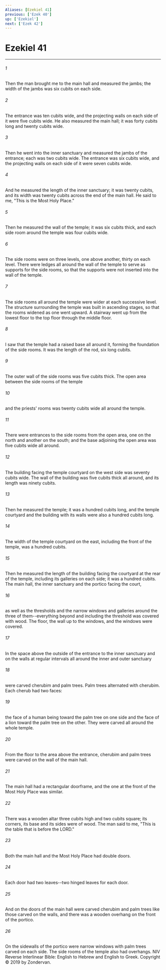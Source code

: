 ```yaml
---
Aliases: [Ezekiel 41]
previous: ['Ezek 40']
up: ['Ezekiel']
next: ['Ezek 42']
---
```

# Ezekiel 41

***


###### 1 
Then the man brought me to the main hall and measured the jambs; the width of the jambs was six cubits on each side. 

###### 2 
The entrance was ten cubits wide, and the projecting walls on each side of it were five cubits wide. He also measured the main hall; it was forty cubits long and twenty cubits wide. 

###### 3 
Then he went into the inner sanctuary and measured the jambs of the entrance; each was two cubits wide. The entrance was six cubits wide, and the projecting walls on each side of it were seven cubits wide. 

###### 4 
And he measured the length of the inner sanctuary; it was twenty cubits, and its width was twenty cubits across the end of the main hall. He said to me, "This is the Most Holy Place." 

###### 5 
Then he measured the wall of the temple; it was six cubits thick, and each side room around the temple was four cubits wide. 

###### 6 
The side rooms were on three levels, one above another, thirty on each level. There were ledges all around the wall of the temple to serve as supports for the side rooms, so that the supports were not inserted into the wall of the temple. 

###### 7 
The side rooms all around the temple were wider at each successive level. The structure surrounding the temple was built in ascending stages, so that the rooms widened as one went upward. A stairway went up from the lowest floor to the top floor through the middle floor. 

###### 8 
I saw that the temple had a raised base all around it, forming the foundation of the side rooms. It was the length of the rod, six long cubits. 

###### 9 
The outer wall of the side rooms was five cubits thick. The open area between the side rooms of the temple 

###### 10 
and the priests' rooms was twenty cubits wide all around the temple. 

###### 11 
There were entrances to the side rooms from the open area, one on the north and another on the south; and the base adjoining the open area was five cubits wide all around. 

###### 12 
The building facing the temple courtyard on the west side was seventy cubits wide. The wall of the building was five cubits thick all around, and its length was ninety cubits. 

###### 13 
Then he measured the temple; it was a hundred cubits long, and the temple courtyard and the building with its walls were also a hundred cubits long. 

###### 14 
The width of the temple courtyard on the east, including the front of the temple, was a hundred cubits. 

###### 15 
Then he measured the length of the building facing the courtyard at the rear of the temple, including its galleries on each side; it was a hundred cubits. The main hall, the inner sanctuary and the portico facing the court, 

###### 16 
as well as the thresholds and the narrow windows and galleries around the three of them--everything beyond and including the threshold was covered with wood. The floor, the wall up to the windows, and the windows were covered. 

###### 17 
In the space above the outside of the entrance to the inner sanctuary and on the walls at regular intervals all around the inner and outer sanctuary 

###### 18 
were carved cherubim and palm trees. Palm trees alternated with cherubim. Each cherub had two faces: 

###### 19 
the face of a human being toward the palm tree on one side and the face of a lion toward the palm tree on the other. They were carved all around the whole temple. 

###### 20 
From the floor to the area above the entrance, cherubim and palm trees were carved on the wall of the main hall. 

###### 21 
The main hall had a rectangular doorframe, and the one at the front of the Most Holy Place was similar. 

###### 22 
There was a wooden altar three cubits high and two cubits square; its corners, its base and its sides were of wood. The man said to me, "This is the table that is before the LORD." 

###### 23 
Both the main hall and the Most Holy Place had double doors. 

###### 24 
Each door had two leaves--two hinged leaves for each door. 

###### 25 
And on the doors of the main hall were carved cherubim and palm trees like those carved on the walls, and there was a wooden overhang on the front of the portico. 

###### 26 
On the sidewalls of the portico were narrow windows with palm trees carved on each side. The side rooms of the temple also had overhangs. NIV Reverse Interlinear Bible: English to Hebrew and English to Greek. Copyright © 2019 by Zondervan.
